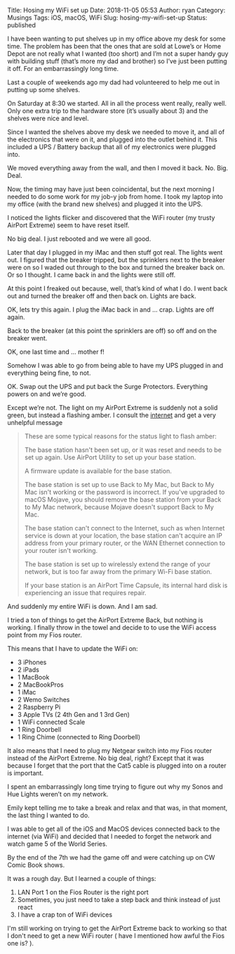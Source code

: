 Title: Hosing my WiFi set up
Date: 2018-11-05 05:53
Author: ryan
Category: Musings
Tags: iOS, macOS, WiFi
Slug: hosing-my-wifi-set-up
Status: published

I have been wanting to put shelves up in my office above my desk for some time. The problem has been that the ones that are sold at Lowe’s or Home Depot are not really what I wanted (too short) and I’m not a super handy guy with building stuff (that’s more my dad and brother) so I’ve just been putting it off. For an embarrassingly long time.

Last a couple of weekends ago my dad had volunteered to help me out in putting up some shelves.

On Saturday at 8:30 we started. All in all the process went really, really well. Only one extra trip to the hardware store (it’s usually about 3) and the shelves were nice and level.

Since I wanted the shelves above my desk we needed to move it, and all of the electronics that were on it, and plugged into the outlet behind it. This included a UPS / Battery backup that all of my electronics were plugged into.

We moved everything away from the wall, and then I moved it back. No. Big. Deal.

Now, the timing may have just been coincidental, but the next morning I needed to do some work for my job-y job from home. I took my laptop into my office (with the brand new shelves) and plugged it into the UPS.

I noticed the lights flicker and discovered that the WiFi router (my trusty AirPort Extreme) seem to have reset itself.

No big deal. I just rebooted and we were all good.

Later that day I plugged in my iMac and then stuff got real. The lights went out. I figured that the breaker tripped, but the sprinklers next to the breaker were on so I waded out through to the box and turned the breaker back on. Or so I thought. I came back in and the lights were still off.

At this point I freaked out because, well, that’s kind of what I do. I went back out and turned the breaker off and then back on. Lights are back.

OK, lets try this again. I plug the iMac back in and ... crap. Lights are off again.

Back to the breaker (at this point the sprinklers are off) so off and on the breaker went.

OK, one last time and ... mother f!

Somehow I was able to go from being able to have my UPS plugged in and everything being fine, to not.

OK. Swap out the UPS and put back the Surge Protectors. Everything powers on and we’re good.

Except we’re not. The light on my AirPort Extreme is suddenly not a solid green, but instead a flashing amber. I consult the [internet](https://support.apple.com/en-us/HT202211#amber "About the status light on AirPort base stations") and get a very unhelpful message

> These are some typical reasons for the status light to flash amber:
>
> The base station hasn't been set up, or it was reset and needs to be set up again. Use AirPort Utility to set up your base station.
>
> A firmware update is available for the base station.
>
> The base station is set up to use Back to My Mac, but Back to My Mac isn't working or the password is incorrect. If you've upgraded to macOS Mojave, you should remove the base station from your Back to My Mac network, because Mojave doesn't support Back to My Mac.
>
> The base station can't connect to the Internet, such as when Internet service is down at your location, the base station can't acquire an IP address from your primary router, or the WAN Ethernet connection to your router isn't working.
>
> The base station is set up to wirelessly extend the range of your network, but is too far away from the primary Wi-Fi base station.
>
> If your base station is an AirPort Time Capsule, its internal hard disk is experiencing an issue that requires repair.

And suddenly my entire WiFi is down. And I am sad.

I tried a ton of things to get the AirPort Extreme Back, but nothing is working. I finally throw in the towel and decide to to use the WiFi access point from my Fios router.

This means that I have to update the WiFi on:

-   3 iPhones
-   2 iPads
-   1 MacBook
-   2 MacBookPros
-   1 iMac
-   2 Wemo Switches
-   2 Raspberry Pi
-   3 Apple TVs (2 4th Gen and 1 3rd Gen)
-   1 WiFi connected Scale
-   1 Ring Doorbell
-   1 Ring Chime (connected to Ring Doorbell)

It also means that I need to plug my Netgear switch into my Fios router instead of the AirPort Extreme. No big deal, right? Except that it was because I forget that the port that the Cat5 cable is plugged into on a router is important.

I spent an embarrassingly long time trying to figure out why my Sonos and Hue Lights weren’t on my network.

Emily kept telling me to take a break and relax and that was, in that moment, the last thing I wanted to do.

I was able to get all of the iOS and MacOS devices connected back to the internet (via WiFi) and decided that I needed to forget the network and watch game 5 of the World Series.

By the end of the 7th we had the game off and were catching up on CW Comic Book shows.

It was a rough day. But I learned a couple of things:

1.  LAN Port 1 on the Fios Router is the right port
2.  Sometimes, you just need to take a step back and think instead of just react
3.  I have a crap ton of WiFi devices

I'm still working on trying to get the AirPort Extreme back to working so that I don't need to get a new WiFi router ( have I mentioned how awful the Fios one is? ).
